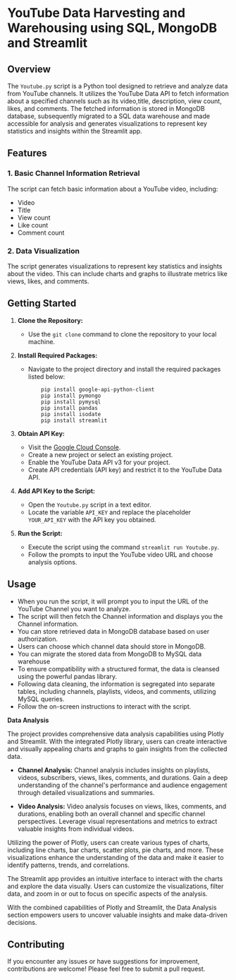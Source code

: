 # **YouTube Data Harvesting and Warehousing using SQL, MongoDB and Streamlit**

## **Overview**

The `Youtube.py` script is a Python tool designed to retrieve and analyze data from YouTube channels. It utilizes the YouTube Data API to fetch information about a specified channels such as its video,title, description, view count, likes, and comments. The fetched information is stored in  MongoDB database, subsequently migrated to a SQL data warehouse and made accessible for analysis and generates visualizations to represent key statistics and insights within the Streamlit app.


## **Features**

### **1. Basic Channel Information Retrieval**

The script can fetch basic information about a YouTube video, including:

- Video
- Title
- View count
- Like count
- Comment count

### **2. Data Visualization**

The script generates visualizations to represent key statistics and insights about the video. This can include charts and graphs to illustrate metrics like views, likes, and comments.

## **Getting Started**

1. **Clone the Repository:**
   - Use the `git clone` command to clone the repository to your local machine.

2. **Install Required Packages:**
   - Navigate to the project directory and install the required packages listed below:
     ```
         pip install google-api-python-client
         pip install pymongo
         pip install pymysql
         pip install pandas
         pip install isodate
         pip install streamlit
        ```

3. **Obtain API Key:**
   - Visit the [Google Cloud Console](https://console.developers.google.com/).
   - Create a new project or select an existing project.
   - Enable the YouTube Data API v3 for your project.
   - Create API credentials (API key) and restrict it to the YouTube Data API.

4. **Add API Key to the Script:**
   - Open the `Youtube.py` script in a text editor.
   - Locate the variable `API_KEY` and replace the placeholder `YOUR_API_KEY` with the API key you obtained.

5. **Run the Script:**
   - Execute the script using the command `streamlit run Youtube.py`.
   - Follow the prompts to input the YouTube video URL and choose analysis options.

## **Usage**

- When you run the script, it will prompt you to input the URL of the YouTube Channel you want to analyze.
- The script will then fetch the Channel information and displays you the Channel information.
- You can store retrieved data in  MongoDB database based on user authorization.
- Users can choose which channel data should store in MongoDB.
- You can migrate the stored data from MongoDB to MySQL data warehouse
- To ensure compatibility with a structured format, the data is cleansed using the powerful pandas library.
- Following data cleaning, the information is segregated into separate tables, including channels, playlists, videos, and comments, utilizing MySQL queries.
- Follow the on-screen instructions to interact with the script.

**Data Analysis**

The project provides comprehensive data analysis capabilities using Plotly and Streamlit. With the integrated Plotly library, users can create interactive and visually appealing charts and graphs to gain insights from the collected data.

- **Channel Analysis:** Channel analysis includes insights on playlists, videos, subscribers, views, likes, comments, and durations. Gain a deep understanding of the channel's performance and audience engagement through detailed visualizations and summaries.

- **Video Analysis:** Video analysis focuses on views, likes, comments, and durations, enabling both an overall channel and specific channel perspectives. Leverage visual representations and metrics to extract valuable insights from individual videos.

Utilizing the power of Plotly, users can create various types of charts, including line charts, bar charts, scatter plots, pie charts, and more. These visualizations enhance the understanding of the data and make it easier to identify patterns, trends, and correlations.

The Streamlit app provides an intuitive interface to interact with the charts and explore the data visually. Users can customize the visualizations, filter data, and zoom in or out to focus on specific aspects of the analysis.

With the combined capabilities of Plotly and Streamlit, the Data Analysis section empowers users to uncover valuable insights and make data-driven decisions.

## **Contributing**

If you encounter any issues or have suggestions for improvement, contributions are welcome! Please feel free to submit a pull request.

